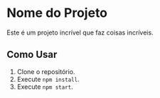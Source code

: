 # Nome do Projeto

Este é um projeto incrível que faz coisas incríveis.

## Como Usar

1. Clone o repositório.
2. Execute `npm install`.
3. Execute `npm start`.
